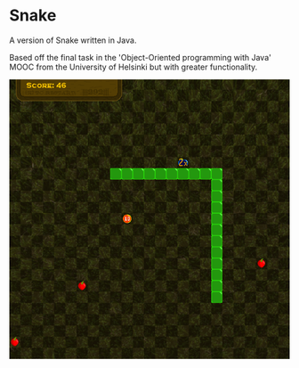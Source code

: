 # Snake
 
A version of Snake written in Java.

Based off the final task in the 'Object-Oriented programming with Java' MOOC from the University of Helsinki but with greater functionality.   

![](https://github.com/AnonymousVegetable/Snake/blob/master/example.png "Example Screenshot")
